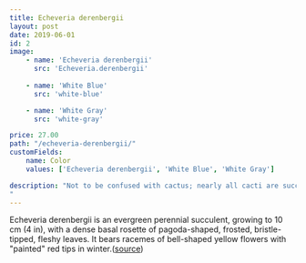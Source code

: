 ```yaml
---
title: Echeveria derenbergii
layout: post
date: 2019-06-01
id: 2
image:
    - name: 'Echeveria derenbergii'
      src: 'Echeveria.derenbergii'
    
    - name: 'White Blue'
      src: 'white-blue'

    - name: 'White Gray'
      src: 'white-gray'

price: 27.00
path: "/echeveria-derenbergii/"
customFields:
    name: Color
    values: ['Echeveria derenbergii', 'White Blue', 'White Gray']

description: "Not to be confused with cactus; nearly all cacti are succulents but not all succulents are cacti.
"
---
```


Echeveria derenbergii is an evergreen perennial succulent, growing to 10 cm (4 in), with a dense basal rosette of pagoda-shaped, frosted, bristle-tipped, fleshy leaves. It bears racemes of bell-shaped yellow flowers with "painted" red tips in winter.([source](https://en.wikipedia.org/wiki/Echeveria_derenbergii))